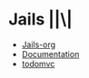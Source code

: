 # Jails ||\\|

- [Jails-org](//github.com/jails-org)
- [Documentation](//jails-org.github.io/Jails/docs/)
- [todomvc](//jails-org.github.io/Jails/todomvc)
